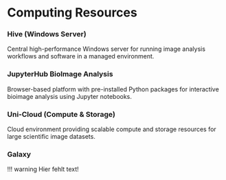 # Computing Resources

### Hive (Windows Server)

Central high-performance Windows server for running image analysis workflows and software in a managed environment.

### JupyterHub BioImage Analysis

Browser-based platform with pre-installed Python packages for interactive bioimage analysis using Jupyter notebooks.

### Uni‑Cloud (Compute & Storage)

Cloud environment providing scalable compute and storage resources for large scientific image datasets.

### Galaxy

!!! warning
	Hier fehlt text!